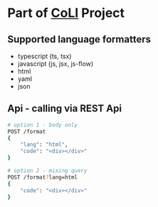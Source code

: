 # Part of [CoLI](https://coli.codes) Project

## Supported language formatters

- typescript (ts, tsx)
- javascript (js, jsx, js-flow)
- html
- yaml
- json

## Api - calling via REST Api

```sh
# option 1 - body only
POST /format
{
    "lang": "html",
    "code": "<div></div>"
}

# option 2 - mixing query
POST /format?lang=html
{
    "code": "<div></div>"
}
```
